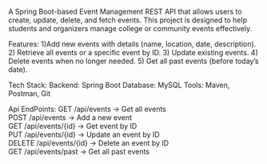 A Spring Boot-based Event Management REST API that allows users to create, update, delete, and fetch events.
This project is designed to help students and organizers manage college or community events effectively.

Features:
1)Add new events with details (name, location, date, description).
2) Retrieve all events or a specific event by ID.
3) Update existing events.
4) Delete events when no longer needed.
5) Get all past events (before today’s date).

Tech Stack:
Backend: Spring Boot
Database: MySQL
Tools: Maven, Postman, Git

Api EndPoints:
GET     /api/events           → Get all events  
POST    /api/events           → Add a new event  
GET     /api/events/{id}      → Get event by ID  
PUT     /api/events/{id}      → Update an event by ID  
DELETE  /api/events/{id}      → Delete an event by ID  
GET     /api/events/past      → Get all past events  

